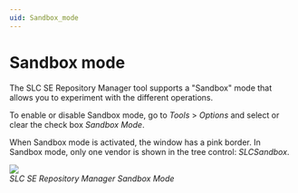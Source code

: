 ```yaml
---
uid: Sandbox_mode
---
```


# Sandbox mode

The SLC SE Repository Manager tool supports a "Sandbox" mode that allows you to experiment with the different operations.

To enable or disable Sandbox mode, go to *Tools* > *Options* and select or clear the check box *Sandbox Mode*.

When Sandbox mode is activated, the window has a pink border. In Sandbox mode, only one vendor is shown in the tree control: *SLCSandbox*.

![](~/develop/images/SLCSERepoManager_Sandbox.png)<br>
*SLC SE Repository Manager Sandbox Mode*
